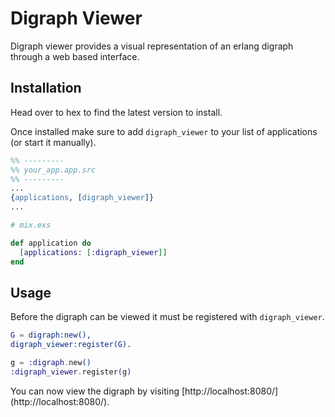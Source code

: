 # Digraph Viewer

Digraph viewer provides a visual representation of an erlang digraph through a web based interface.

## Installation

Head over to hex to find the latest version to install.

Once installed make sure to add `digraph_viewer` to your list of applications (or start it manually).

```erlang
%% ---------
%% your_app.app.src
%% ---------
...
{applications, [digraph_viewer]}
...
```

```elixir
# mix.exs

def application do
  [applications: [:digraph_viewer]]
end
```

## Usage

Before the digraph can be viewed it must be registered with `digraph_viewer`.

```erlang
G = digraph:new(),
digraph_viewer:register(G).
```

```elixir
g = :digraph.new()
:digraph_viewer.register(g)
```

You can now view the digraph by visiting [http://localhost:8080/] (http://localhost:8080/).